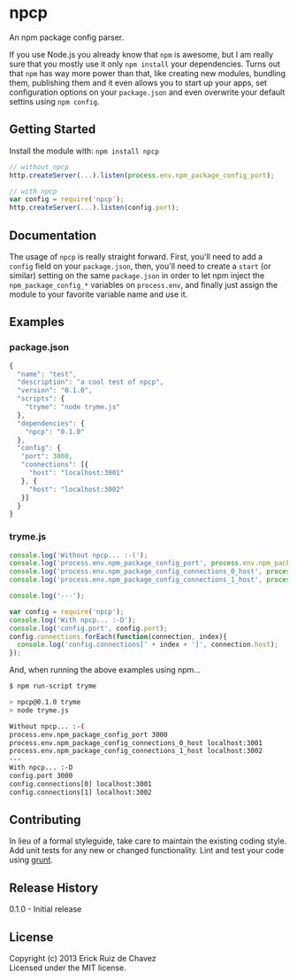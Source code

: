 # npcp
An npm package config parser.

If you use Node.js you already know that ```npm``` is awesome, but I am really sure that you mostly use it only ```npm install``` your dependencies. Turns out that ```npm``` has way more power than that, like creating new modules, bundling them, publishing them and it even allows you to start up your apps, set configuration options on your ```package.json``` and even overwrite your default settins using ```npm config```.

## Getting Started

Install the module with: `npm install npcp`

```javascript
// without npcp
http.createServer(...).listen(process.env.npm_package_config_port);

// with npcp
var config = require('npcp');
http.createServer(...).listen(config.port);
```

## Documentation
The usage of ```npcp``` is really straight forward. First, you'll need to add a ```config``` field on your ```package.json```, then, you'll need to create a ```start``` (or similar) setting on the same ```package.json``` in order to let npm inject the ```npm_package_config_*``` variables on ```process.env```, and finally just assign the module to your favorite variable name and use it.

## Examples

### package.json
```javascript
{
  "name": "test",
  "description": "a cool test of npcp",
  "version": "0.1.0",
  "scripts": {
    "tryme": "node tryme.js"
  },
  "dependencies": {
    "npcp": "0.1.0"
  },
  "config": {
   "port": 3000,
   "connections": [{
     "host": "localhost:3001"
   }, {
     "host": "localhost:3002"
   }]
  }
}
```

### tryme.js
```javascript
console.log('Without npcp... :-(');
console.log('process.env.npm_package_config_port', process.env.npm_package_config_port);
console.log('process.env.npm_package_config_connections_0_host', process.env.npm_package_config_connections_0_host);
console.log('process.env.npm_package_config_connections_1_host', process.env.npm_package_config_connections_1_host);

console.log('---');

var config = require('npcp');
console.log('With npcp... :-D');
console.log('config.port', config.port);
config.connections.forEach(function(connection, index){
  console.log('config.connections[' + index + ']', connection.host);
});
```

And, when running the above examples using npm...

```bash
$ npm run-script tryme

> npcp@0.1.0 tryme 
> node tryme.js

Without npcp... :-(
process.env.npm_package_config_port 3000
process.env.npm_package_config_connections_0_host localhost:3001
process.env.npm_package_config_connections_1_host localhost:3002
---
With npcp... :-D
config.port 3000
config.connections[0] localhost:3001
config.connections[1] localhost:3002
```

## Contributing
In lieu of a formal styleguide, take care to maintain the existing coding style. Add unit tests for any new or changed functionality. Lint and test your code using [grunt](http://gruntjs.com/).

## Release History
0.1.0 - Initial release

## License
Copyright (c) 2013 Erick Ruiz de Chavez  
Licensed under the MIT license.
